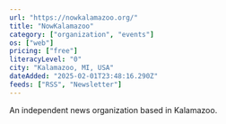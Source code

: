 ```yaml
---
url: "https://nowkalamazoo.org/"
title: "NowKalamazoo"
category: ["organization", "events"]
os: ["web"]
pricing: ["free"]
literacyLevel: "0"
city: "Kalamazoo, MI, USA"
dateAdded: "2025-02-01T23:48:16.290Z"
feeds: ["RSS", "Newsletter"]
---
```


An independent news organization based in Kalamazoo.
